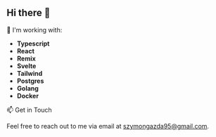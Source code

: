 ## Hi there 👋

🔧 I'm working with:
- **Typescript**
- **React**
- **Remix**
- **Svelte**
- **Tailwind**
- **Postgres**
- **Golang**
- **Docker**

📫 Get in Touch

Feel free to reach out to me via email at szymongazda95@gmail.com.

